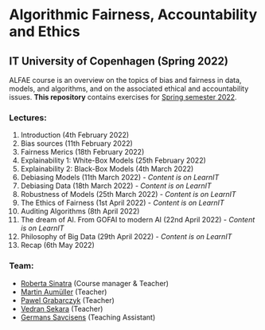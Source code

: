 # Algorithmic Fairness, Accountability and Ethics
## IT University of Copenhagen (Spring 2022)

ALFAE course is an overview on the topics of bias and fairness in data, models, and algorithms, and on the associated ethical and accountability issues. **This repository** contains exercises for [Spring semester 2022](https://learnit.itu.dk/local/coursebase/view.php?ciid=827). 

### Lectures:
1. Introduction (4th February 2022)
2. Bias sources (11th February 2022)
3. Fairness Merics (18th February 2022)
4. Explainability 1: White-Box Models (25th February 2022)
5. Explainability 2: Black-Box Models (4th March 2022)
6. Debiasing Models (11th March 2022) - *Content is on LearnIT*
7. Debiasing Data (18th March 2022) - *Content is on LearnIT*
8. Robustness of Models (25th March 2022) - *Content is on LearnIT*
9. The Ethics of Fairness (1st April 2022) - *Content is on LearnIT*
10. Auditing Algorithms (8th April 2022)
11. The dream of AI. From GOFAI to modern AI (22nd April 2022) - *Content is on LearnIT*
12. Philosophy of Big Data (29th April 2022) - *Content is on LearnIT*
13. Recap (6th May 2022)

### Team:
* [Roberta Sinatra](mailto:rsin@itu.dk) (Course manager & Teacher)
* [Martin Aumüller](mailto:maau@itu.dk) (Teacher)
* [Pawel Grabarczyk](mailto:pawg@itu.dk) (Teacher)
* [Vedran Sekara](mailto:vsek@itu.dk) (Teacher)
* [Germans Savcisens](mailto:gersa@dtu.dk) (Teaching Assistant)
